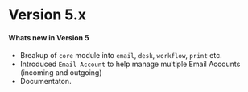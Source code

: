 # Version 5.x

#### Whats new in Version 5

- Breakup of `core` module into `email`, `desk`, `workflow`, `print` etc.
- Introduced `Email Account` to help manage multiple Email Accounts (incoming and outgoing)
- Documentaton.
